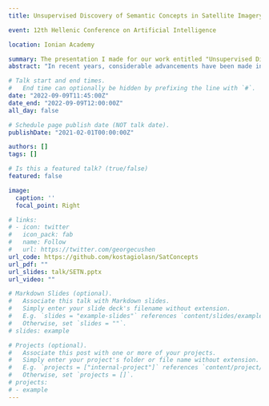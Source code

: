 ```yaml
---
title: Unsupervised Discovery of Semantic Concepts in Satellite Imagery with Style-based Wavelet-driven Generative Models

event: 12th Hellenic Conference on Artificial Intelligence

location: Ionian Academy

summary: The presentation I made for our work entitled "Unsupervised Discovery of Semantic Concepts in Satellite Imagery with Style-based Wavelet-driven Generative Models" for the purposes of the 12th Hellenic Conference on Artificial Intelligence, or simply SETN 2022.
abstract: "In recent years, considerable advancements have been made in the area of Generative Adversarial Networks (GANs), particularly with the advent of style-based architectures that address many key shortcomings - both in terms of modeling capabilities and network interpretability. Despite these improvements, the adoption of such approaches in the domain of satellite imagery is not straightforward. Typical vision datasets used in generative tasks are well-aligned and annotated, and exhibit limited variability. In contrast, satellite imagery exhibits great spatial and spectral variability, wide presence of fine, high-frequency details, while the tedious nature of annotating satellite imagery leads to annotation scarcity - further motivating developments in unsupervised learning. In this light, we present the first pre-trained style- and wavelet-based GAN model that can readily synthesize a wide gamut of realistic satellite images in a variety of settings and conditions - while also preserving high-frequency information. Furthermore, we show that by analyzing the intermediate activations of our network, one can discover a multitude of interpretable semantic directions that facilitate the guided synthesis of satellite images in terms of high-level concepts (e.g., urbanization) without using any form of supervision. Via a set of qualitative and quantitative experiments we demonstrate the efficacy of our framework, in terms of suitability for downstream tasks (e.g., data augmentation), quality of synthetic imagery, as well as generalization capabilities to unseen datasets."

# Talk start and end times.
#   End time can optionally be hidden by prefixing the line with `#`.
date: "2022-09-09T11:45:00Z"
date_end: "2022-09-09T12:00:00Z"
all_day: false

# Schedule page publish date (NOT talk date).
publishDate: "2021-02-01T00:00:00Z"

authors: []
tags: []

# Is this a featured talk? (true/false)
featured: false

image:
  caption: ''
  focal_point: Right

# links:
# - icon: twitter
#   icon_pack: fab
#   name: Follow
#   url: https://twitter.com/georgecushen
url_code: https://github.com/kostagiolasn/SatConcepts
url_pdf: ""
url_slides: talk/SETN.pptx
url_video: ""

# Markdown Slides (optional).
#   Associate this talk with Markdown slides.
#   Simply enter your slide deck's filename without extension.
#   E.g. `slides = "example-slides"` references `content/slides/example-slides.md`.
#   Otherwise, set `slides = ""`.
# slides: example

# Projects (optional).
#   Associate this post with one or more of your projects.
#   Simply enter your project's folder or file name without extension.
#   E.g. `projects = ["internal-project"]` references `content/project/deep-learning/index.md`.
#   Otherwise, set `projects = []`.
# projects:
# - example
---
```



